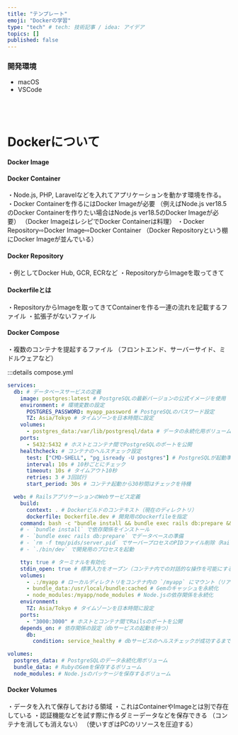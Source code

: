 ```yaml
---
title: "テンプレート"
emoji: "Dockerの学習"
type: "tech" # tech: 技術記事 / idea: アイデア
topics: []
published: false
---
```

### 開発環境
- macOS
- VSCode
<br>
<br>

# Dockerについて
#### Docker Image




#### Docker Container
・Node.js, PHP, Laravelなどを入れてアプリケーションを動かす環境を作る。
・Docker Containerを作るにはDocker Imageが必要
（例えばNode.js ver18.5のDocker Containerを作りたい場合はNode.js ver18.5のDocker Imageが必要）
（Docker ImageはレシピでDocker Containerは料理）
・Docker Repository⇨Docker Image⇨Docker Container
（Docker Repositoryという棚にDocker Imageが並んでいる）



#### Docker Repository
・例としてDocker Hub, GCR, ECRなど
・RepositoryからImageを取ってきて

#### Dockerfileとは
・RepositoryからImageを取ってきてContainerを作る一連の流れを記載するファイル
・拡張子がないファイル


#### Docker Compose
・複数のコンテナを提起するファイル
（フロントエンド、サーバーサイド、ミドルウェアなど）

:::details compose.yml
```rb:compose.yml
services:
  db: # データベースサービスの定義
    image: postgres:latest # PostgreSQLの最新バージョンの公式イメージを使用
    environment: # 環境変数の設定
      POSTGRES_PASSWORD: myapp_password # PostgreSQLのパスワード設定
      TZ: Asia/Tokyo # タイムゾーンを日本時間に設定
    volumes:
      - postgres_data:/var/lib/postgresql/data # データの永続化用ボリューム
    ports:
      - 5432:5432 # ホストとコンテナ間でPostgreSQLのポートを公開
    healthcheck: # コンテナのヘルスチェック設定
      test: ["CMD-SHELL", "pg_isready -U postgres"] # PostgreSQLが起動準備完了か確認
      interval: 10s # 10秒ごとにチェック
      timeout: 10s # タイムアウト10秒
      retries: 3 # 3回試行
      start_period: 30s # コンテナ起動から30秒間はチェックを待機

  web: # RailsアプリケーションのWebサービス定義
    build:
      context: . # Dockerビルドのコンテキスト（現在のディレクトリ）
      dockerfile: Dockerfile.dev # 開発用のDockerfileを指定
    command: bash -c "bundle install && bundle exec rails db:prepare && rm -f tmp/pids/server.pid && ./bin/dev"
    # - `bundle install` で依存関係をインストール
    # - `bundle exec rails db:prepare` でデータベースの準備
    # - `rm -f tmp/pids/server.pid` でサーバープロセスのPIDファイル削除（Rails再起動時のエラー回避）
    # - `./bin/dev` で開発用のプロセスを起動

    tty: true # ターミナルを有効化
    stdin_open: true # 標準入力をオープン（コンテナ内での対話的な操作を可能にする）
    volumes:
      - .:/myapp # ローカルディレクトリをコンテナ内の `/myapp` にマウント（リアルタイムで変更を反映）
      - bundle_data:/usr/local/bundle:cached # Gemのキャッシュを永続化
      - node_modules:/myapp/node_modules # Node.jsの依存関係を永続化
    environment:
      TZ: Asia/Tokyo # タイムゾーンを日本時間に設定
    ports:
      - "3000:3000" # ホストとコンテナ間でRailsのポートを公開
    depends_on: # 依存関係の設定（dbサービスの起動を待つ）
      db:
        condition: service_healthy # dbサービスのヘルスチェックが成功するまで待機

volumes:
  postgres_data: # PostgreSQLのデータ永続化用ボリューム
  bundle_data: # RubyのGemを保存するボリューム
  node_modules: # Node.jsのパッケージを保存するボリューム
  ```



#### Docker Volumes
・データを入れて保存しておける領域
・これはContainerやImageとは別で存在している
・認証機能などを試す際に作るダミーデータなどを保存できる
（コンテナを消しても消えない）
（使いすぎはPCのリソースを圧迫する）








<br>
<br>
<br>